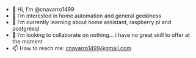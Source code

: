 - 👋 Hi, I’m @cnavarro1499
- 👀 I’m interested in home automation and general geekiness
- 🌱 I’m currently learning about home assistant, raspberry pi and postgresql
- 💞️ I’m looking to collaborate on nothing... i have no great skill to offer at the moment
- 📫 How to reach me: cnavarro1499@gmail.com

<!---
cnavarro1499/cnavarro1499 is a ✨ special ✨ repository because its `README.md` (this file) appears on your GitHub profile.
You can click the Preview link to take a look at your changes.
--->
